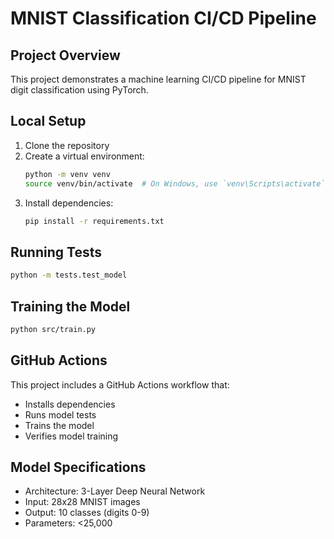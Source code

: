 # MNIST Classification CI/CD Pipeline

## Project Overview
This project demonstrates a machine learning CI/CD pipeline for MNIST digit classification using PyTorch.

## Local Setup
1. Clone the repository
2. Create a virtual environment:
   ```bash
   python -m venv venv
   source venv/bin/activate  # On Windows, use `venv\Scripts\activate`
   ```
3. Install dependencies:
   ```bash
   pip install -r requirements.txt
   ```

## Running Tests
```bash
python -m tests.test_model
```

## Training the Model
```bash
python src/train.py
```

## GitHub Actions
This project includes a GitHub Actions workflow that:
- Installs dependencies
- Runs model tests
- Trains the model
- Verifies model training

## Model Specifications
- Architecture: 3-Layer Deep Neural Network
- Input: 28x28 MNIST images
- Output: 10 classes (digits 0-9)
- Parameters: <25,000